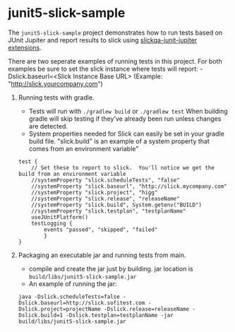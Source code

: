 # junit5-slick-sample 
The `junit5-slick-sample` project demonstrates how to run tests based on JUnit
Jupiter and report results to slick using [slickqa-junit-jupiter extensions].  

[slickqa-junit-jupiter extensions]: https://github.com/slickqa/slickqa-junit-jupiter

There are two seperate examples of running tests in this project.  For both examples be sure to set the slick instance where tests will report: -Dslick.baseurl=\<Slick Instance Base URL> 
(Example: "http://slick.yourcompany.com")


1.  Running tests with gradle.  
    
    - Tests will run with `./gradlew build` or `./gradlew test` When building gradle will skip testing if they've already been run unless changes are detected.
    - System properties needed for Slick can easily be set in your gradle build file.  "slick.build" is an example of a system property that comes from an environment variable"
    
    ```
    test {
       	// Set these to report to slick.  You'll notice we get the build from an environment variable
       	//systemProperty "slick.scheduleTests", "false"
       	//systemProperty "slick.baseurl", "http://slick.mycompany.com"
       	//systemProperty "slick.project", "higg"
       	//systemProperty "slick.release", "releaseName"
       	//systemProperty "slick.build", System.getenv("BUILD")
       	//systemProperty "slick.testplan", "testplanName"
       	useJUnitPlatform()
       	testLogging {
        	events "passed", "skipped", "failed"
        	}
    }
    ```
       	
       	
2.  Packaging an executable jar and running tests from main.  
    - compile and create the jar just by building.  jar location is `build/libs/junit5-slick-sample.jar`
    - An example of running the jar: 
    
    ```java -Dslick.scheduleTests=false -Dslick.baseurl=http://slick.sofitest.com -Dslick.project=projectName -Dslick.release=releaseName -Dslick.build=1 -Dslick.testplan=testplanName -jar build/libs/junit5-slick-sample.jar```
